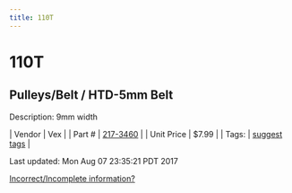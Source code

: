```yaml
---
title: 110T
---
```


# 110T
## Pulleys/Belt / HTD-5mm Belt
Description: 	9mm width 

| Vendor | Vex | 
| Part # | [217-3460](http://www.vexrobotics.com/vexpro/motion/belts-and-pulleys/htdbelts9.html) | 
| Unit Price | $7.99 | 
| Tags: | [suggest tags](https://docs.google.com/forms/d/e/1FAIpQLSeWyY8v3RgOty-MyWmh9U0iivNYN_molChYyS-0U-o-kOAv_g/viewform) | 

Last updated: Mon Aug 07 23:35:21 PDT 2017

 [Incorrect/Incomplete information?](https://docs.google.com/forms/d/e/1FAIpQLSeWyY8v3RgOty-MyWmh9U0iivNYN_molChYyS-0U-o-kOAv_g/viewform)